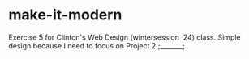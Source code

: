 # make-it-modern
Exercise 5 for Clinton's Web Design (wintersession '24) class. Simple design because I need to focus on Project 2 ;_______;
